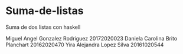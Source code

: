 # Suma-de-listas
Suma de dos listas con haskell

Miguel Angel Gonzalez Rodriguez  20172020023
Daniela Carolina Brito Planchart 20162020470
Yira Alejandra Lopez Silva       20161020544
